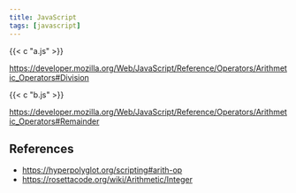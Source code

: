 ```yaml
---
title: JavaScript
tags: [javascript]
---
```


{{< c "a.js" >}}

<https://developer.mozilla.org/Web/JavaScript/Reference/Operators/Arithmetic_Operators#Division>

{{< c "b.js" >}}

<https://developer.mozilla.org/Web/JavaScript/Reference/Operators/Arithmetic_Operators#Remainder>

## References

- <https://hyperpolyglot.org/scripting#arith-op>
- <https://rosettacode.org/wiki/Arithmetic/Integer>
